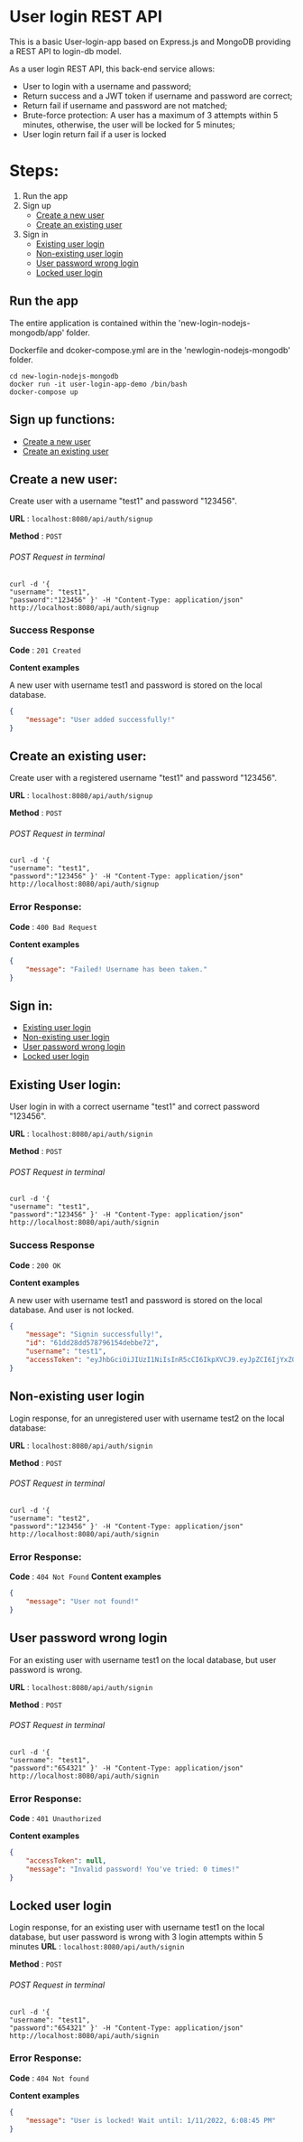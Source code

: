 # User login REST API

This is a basic User-login-app based on Express.js and MongoDB providing a REST API to login-db model.


As a user login REST API, this back-end service allows:
- User to login with a username and password;
- Return success and a JWT token if username and password are correct;
- Return fail if username and password are not matched;
- Brute-force protection: A user has a maximum of 3 attempts within 5 minutes, otherwise, the user will be locked for 5 minutes;
- User login return fail if a user is locked


# Steps:
1. Run the app
2. Sign up 
    - [Create a new user](#create-a-new-user)
    - [Create an existing user](#create-an-existing-user)
3. Sign in
    - [Existing user login](#existing-user-login)
    - [Non-existing user login](#non-existing-user-login)
    - [User password wrong login](#user-password-wrong-login)
    - [Locked user login](#locked-user-login)
   
## Run the app
The entire application is contained within the 'new-login-nodejs-mongodb/app' folder.

Dockerfile and dcoker-compose.yml are in the 'newlogin-nodejs-mongodb' folder.

    cd new-login-nodejs-mongodb
    docker run -it user-login-app-demo /bin/bash
    docker-compose up
## Sign up functions: 
- [Create a new user](#create-a-new-user)
- [Create an existing user](#create-an-existing-user)

## Create a new user:
Create user with a username "test1" and password "123456".

**URL** : `localhost:8080/api/auth/signup`

**Method** : `POST`
###### POST Request in terminal

    curl -d '{
    "username": "test1",
    "password":"123456" }' -H "Content-Type: application/json" http://localhost:8080/api/auth/signup

### Success Response

**Code** : `201 Created`

**Content examples**

A new user with username test1 and password is stored on the local database.

```json
{
    "message": "User added successfully!"
}
```
## Create an existing user:
Create user with a registered username "test1" and password "123456".

**URL** : `localhost:8080/api/auth/signup`

**Method** : `POST`
###### POST Request in terminal

    curl -d '{
    "username": "test1",
    "password":"123456" }' -H "Content-Type: application/json" http://localhost:8080/api/auth/signup

### Error Response:

**Code** : `400 Bad Request`

**Content examples**

```json
{
    "message": "Failed! Username has been taken."
}
```
## Sign in:
- [Existing user login](#existing-user-login)
- [Non-existing user login](#non-existing-user-login)
- [User password wrong login](#user-password-wrong-login)
- [Locked user login](#locked-user-login)
## Existing User login:

User login in with a correct username "test1" and correct password "123456".

**URL** : `localhost:8080/api/auth/signin`

**Method** : `POST`

###### POST Request in terminal

    curl -d '{
    "username": "test1",
    "password":"123456" }' -H "Content-Type: application/json" http://localhost:8080/api/auth/signin

### Success Response

**Code** : `200 OK`

**Content examples**

A new user with username test1 and password is stored on the local database. And user is not locked.

```json
{
    "message": "Signin successfully!",
    "id": "61dd28dd578796154debbe72",
    "username": "test1",
    "accessToken": "eyJhbGciOiJIUzI1NiIsInR5cCI6IkpXVCJ9.eyJpZCI6IjYxZGQyOGRkNTc4Nzk2MTU0ZGViYmU3MiIsImlhdCI6MTY0MTg4NDIzNywiZXhwIjoxNjQxOTcwNjM3fQ.AI7q-DiYCz-4xnGCc82cU-DPO2oq9NptemTTa0ijIMU"
}
```

## Non-existing user login
Login response, for an unregistered user with username test2 on the local database:

**URL** : `localhost:8080/api/auth/signin`

**Method** : `POST`

###### POST Request in terminal

    curl -d '{
    "username": "test2",
    "password":"123456" }' -H "Content-Type: application/json" http://localhost:8080/api/auth/signin
  
### Error Response:

**Code** : `404 Not Found`
**Content examples**

```json
{
    "message": "User not found!"
}
```

## User password wrong login
For an existing user with username test1 on the local database, but user password is wrong.

**URL** : `localhost:8080/api/auth/signin`

**Method** : `POST`
###### POST Request in terminal

    curl -d '{
    "username": "test1",
    "password":"654321" }' -H "Content-Type: application/json" http://localhost:8080/api/auth/signin
    
### Error Response:
**Code** : `401 Unauthorized`

**Content examples**
```json
{
    "accessToken": null,
    "message": "Invalid password! You've tried: 0 times!"
}
```
## Locked user login
Login response, for an existing user with username test1 on the local database, but user password is wrong with 3 login attempts within 5 minutes
**URL** : `localhost:8080/api/auth/signin`

**Method** : `POST`
###### POST Request in terminal

    curl -d '{
    "username": "test1",
    "password":"654321" }' -H "Content-Type: application/json" http://localhost:8080/api/auth/signin
    
### Error Response:
**Code** : `404 Not found`

**Content examples**
```json
{
    "message": "User is locked! Wait until: 1/11/2022, 6:08:45 PM"
}
```

